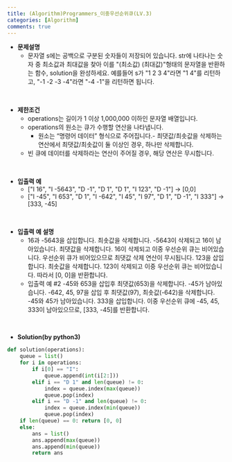 ```yaml
---
title: (Algorithm)Programmers_이중우선순위큐(LV.3)
categories: [Algorithm]
comments: true
---
```


- **문제설명**
    - 문자열 s에는 공백으로 구분된 숫자들이 저장되어 있습니다. str에 나타나는 숫자 중 최소값과 최대값을 찾아 이를 "(최소값) (최대값)"형태의 문자열을 반환하는 함수, solution을 완성하세요.
예를들어 s가 "1 2 3 4"라면 "1 4"를 리턴하고, "-1 -2 -3 -4"라면 "-4 -1"을 리턴하면 됩니다.

<br>

- **제한조건**
    - operations는 길이가 1 이상 1,000,000 이하인 문자열 배열입니다.
    - operations의 원소는 큐가 수행할 연산을 나타냅니다.
        - 원소는 “명령어 데이터” 형식으로 주어집니다.- 최댓값/최솟값을 삭제하는 연산에서 최댓값/최솟값이 둘 이상인 경우, 하나만 삭제합니다.
    - 빈 큐에 데이터를 삭제하라는 연산이 주어질 경우, 해당 연산은 무시합니다.

<br>

- **입출력 예**
    - ["I 16", "I -5643", "D -1", "D 1", "D 1", "I 123", "D -1"] -> [0,0]
    - ["I -45", "I 653", "D 1", "I -642", "I 45", "I 97", "D 1", "D -1", "I 333"] -> [333, -45]

<br>

- **입출력 예 설명**
    - 16과 -5643을 삽입합니다.
최솟값을 삭제합니다. -5643이 삭제되고 16이 남아있습니다.
최댓값을 삭제합니다. 16이 삭제되고 이중 우선순위 큐는 비어있습니다.
우선순위 큐가 비어있으므로 최댓값 삭제 연산이 무시됩니다.
123을 삽입합니다.
최솟값을 삭제합니다. 123이 삭제되고 이중 우선순위 큐는 비어있습니다.
따라서 [0, 0]을 반환합니다.
    - 입출력 예 #2
-45와 653을 삽입후 최댓값(653)을 삭제합니다. -45가 남아있습니다.
-642, 45, 97을 삽입 후 최댓값(97), 최솟값(-642)을 삭제합니다. -45와 45가 남아있습니다.
333을 삽입합니다.
이중 우선순위 큐에 -45, 45, 333이 남아있으므로, [333, -45]를 반환합니다.

<br>

- **Solution(by python3)**
```python
def solution(operations):
    queue = list()
    for i in operations:  
        if i[0] == "I":
            queue.append(int(i[2:]))
        elif i == "D 1" and len(queue) != 0:
            index = queue.index(max(queue))
            queue.pop(index)
        elif i == "D -1" and len(queue) != 0:
            index = queue.index(min(queue))
            queue.pop(index)
    if len(queue) == 0: return [0, 0]
    else:
        ans = list()
        ans.append(max(queue))
        ans.append(min(queue))
        return ans
```